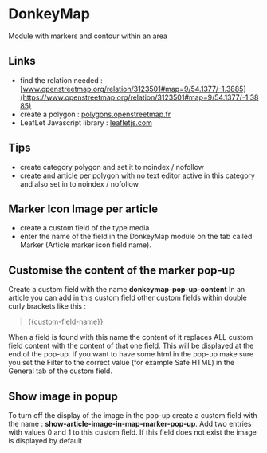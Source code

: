 # DonkeyMap
Module with markers and contour within an area

## Links
- find the relation needed : [www.openstreetmap.org/relation/3123501#map=9/54.1377/-1.3885](https://www.openstreetmap.org/relation/3123501#map=9/54.1377/-1.3885)
- create a polygon : [polygons.openstreetmap.fr](http://polygons.openstreetmap.fr/)
- LeafLet Javascript library : [leafletjs.com](https://leafletjs.com/)

## Tips
- create category polygon and set it to noindex / nofollow
- create and article per polygon with no text editor active in this category and also set in to noindex / nofollow

## Marker Icon Image per article
- create a custom field of the type media
- enter the name of the field in the DonkeyMap module on the tab called Marker (Article marker icon field name).

## Customise the content of the marker pop-up
Create a custom field with the name **donkeymap-pop-up-content**
In an article you can add in this custom field other custom fields within double curly brackets like this :<br />
>{{custom-field-name}}<br />

When a field is found with this name the content of it replaces ALL custom field content with the content of that one field. This will be displayed at the end of the pop-up.
If you want to have some html in the pop-up make sure you set the Filter to the correct value (for example Safe HTML) in the General tab of the custom field.

## Show image in popup
To turn off the display of the image in the pop-up create a custom field with the name : **show-article-image-in-map-marker-pop-up**.
Add two entries with values 0 and 1 to this custom field.
If this field does not exist the image is displayed by default
